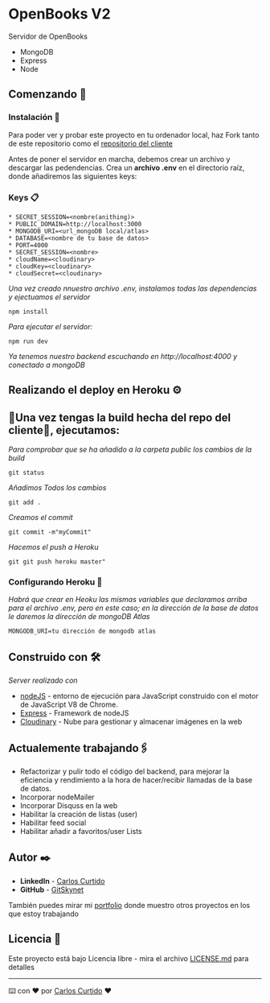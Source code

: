 # OpenBooks V2

Servidor de OpenBooks
* MongoDB 
* Express
* Node 

## Comenzando 🚀
### Instalación 🔧
Para poder ver y probar este proyecto en tu ordenador local, haz Fork tanto de este repositorio como el [repositorio del cliente](https://github.com/GitSkynet/OpenBooks-react-client)

Antes de poner el servidor en marcha, debemos crear un archivo y descargar las pedendencias.
Crea  un **archivo .env** en el directorio raíz, donde añadiremos las siguientes keys:

### Keys 📋

```
* SECRET_SESSION=<nombre(anithing)>
* PUBLIC_DOMAIN=http://localhost:3000
* MONGODB_URI=<url_mongoDB local/atlas>
* DATABASE=<nombre de tu base de datos>
* PORT=4000
* SECRET_SESSION=<nombre>
* cloudName=<cloudinary>
* cloudKey=<cloudinary>
* cloudSecret=<cloudinary>
```


_Una vez creado nnuestro archivo .env, instalamos todas las dependencias y ejectuamos el servidor_

```
npm install
```

_Para ejecutar el servidor:_

```
npm run dev
```

_Ya tenemos nuestro backend escuchando en http://localhost:4000 y conectado a mongoDB_

## Realizando el deploy en Heroku ⚙️

## 📌Una vez tengas la build hecha del repo del cliente📌, ejecutamos:

_Para comprobar que se ha añadido a la carpeta public los cambios de la build_
```
git status
```
_Añadimos  Todos los cambios_
```
git add .
```
_Creamos el commit_
```
git commit -m"myCommit"
```
_Hacemos el push a Heroku_
```
git git push heroku master"
```

### Configurando Heroku 🔩

_Habrá que crear en Heoku las mismas variables que declaramos arriba para el archivo .env, pero en este caso; en la dirección de la base de datos le daremos la dirección de mongoDB Atlas_

```
MONGODB_URI=tu dirección de mongodb atlas
```

## Construido con 🛠️

_Server realizado con_

* [nodeJS](https://nodejs.org/es/) - entorno de ejecución para JavaScript construido con el motor de JavaScript V8 de Chrome.
* [Express](https://expressjs.com/es/) - Framework de nodeJS
* [Cloudinary](https://cloudinary.com/) - Nube para gestionar y almacenar imágenes en la web

## Actualemente trabajando🖇️

- Refactorizar y pulir todo el código del backend, para mejorar la eficiencia y rendimiento a la hora de hacer/recibir llamadas de la base de datos.
- Incorporar nodeMailer
- Incorporar Disquss en la web
- Habilitar la creación de listas (user)
- Habilitar feed social
- Habilitar añadir a favoritos/user Lists  

## Autor ✒️

* **LinkedIn** - [Carlos Curtido](https://www.linkedin.com/in/carlos-curtido/)
* **GitHub** - [GitSkynet](https://github.com/GitSkynet)

También puedes mirar mi [portfolio](https://portfoliocurtido.herokuapp.com/) donde muestro otros proyectos en los que estoy trabajando 

## Licencia 📄

Este proyecto está bajo Licencia libre - mira el archivo [LICENSE.md](LICENSE.md) para detalles

---
⌨️ con ❤️ por [Carlos Curtido](https://github.com/GitSkynet) ❤️
